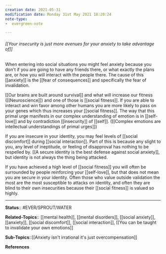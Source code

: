 ```yaml
---
creation date: 2021-05-31
modification date: Monday 31st May 2021 18:20:24
note-type: 
-  evergreen-note

---
```


###### [[Your insecurity is just more avenues for your anxiety to take advantage of]]

When entering into social situations you might feel anxiety because you don't if you are going to have any friends there, or what exactly the plans are, or how you will interact with the people there. The cause of this [[anxiety]] is the [[fear of consequences]] and specifically the fear of invalidation. 

 [[Our brains are built around survival]] and what will increase our fitness ([[Neuroscience]]) and one of those is [[social fitness]]. If you are able to interact and win favor among other humans you are more likely to pass on your genes which thus increases your [[social fitness]]. The way that this primal urge manifests in our complex understanding of emotion is in [[self-love]] and by contradiction [[insecurity]] of [[self]]. ([[Complex emotions are intellectual understandings of primal urges]]) 
 
 If you are insecure in your identity, you may feel levels of [[social discomfort]] during [[social interaction]]. Part of this is because any slight to you, any level of ineptitude, or feeling of disapproval has nothing to be respelled by. [[A secure identity is the best defense against social anxiety]], but identity is not always the thing being attacked.
 
 If you have achieved a high level of [[social fitness]] you will often be surrounded by people reinforcing your [[self-love]], but that does not mean you are secure in your identity.  Often those who value outside validation the most are the most susceptible to attacks on identity, and often they are blind to their own insecurities because their [[social fitness]] is valued so highly. 
 

---

**Status**:: #EVER/SPROUT/WATER  

**Related-Topics**:: [[mental health]], [[mental disorders]], [[social anxiety]], [[anxiety]], [[social discomfort]], [[social interaction]], [[You can be taught to invalidate your own emotions]]
	
**Sub-Topics**::[[Anxiety isn't irrational it's just overcompensation]]
	
**References**